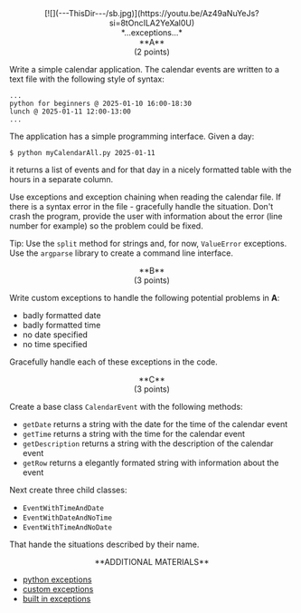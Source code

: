 <center>
[![](---ThisDir---/sb.jpg)](https://youtu.be/Az49aNuYeJs?si=8tOncILA2YeXal0U)
</center>

<center>
*...exceptions...*
</center>

<center>
**A**
</center>

<center>
(2 points)
</center>

Write a simple calendar application. The calendar events are written to a text file
with the following style of syntax:

```
...
python for beginners @ 2025-01-10 16:00-18:30 
lunch @ 2025-01-11 12:00-13:00 
...
```

The application has a simple programming interface. Given a day:


```
$ python myCalendarAll.py 2025-01-11
```

it returns a list of events and for that day in a nicely formatted table with the hours
in a separate column.   

Use exceptions and exception chaining when reading the calendar file.
If there is a syntax error in the file - gracefully handle the situation.
Don't crash the program, provide the user with information about the error
(line number for example) so the problem could be fixed.

Tip: Use the `split` method for strings and, for now, `ValueError` exceptions.
Use the `argparse` library to create a command line interface.

<center>
**B**
</center>

<center>
(3 points)
</center>

Write custom exceptions to handle the following potential problems in **A**:

- badly formatted date
- badly formatted time
- no date specified
- no time specified

Gracefully handle each of these exceptions in the code.

<center>
**C**
</center>

<center>
(3 points)
</center>

Create a base class `CalendarEvent` with the following methods:

- `getDate` returns a string with the date for the time of the calendar event
- `getTime` returns a string with the time for the calendar event
- `getDescription` returns a string with the description of the calendar event
- `getRow` returns a elegantly formated string with information about the event

Next create three child classes:

- `EventWithTimeAndDate`
- `EventWithDateAndNoTime`
- `EventWithTimeAndNoDate`

That hande the situations described by their name.

<center>
**ADDITIONAL MATERIALS**
</center>

- [python exceptions](https://www.geeksforgeeks.org/python-exception-handling/)
- [custom exceptions](https://www.geeksforgeeks.org/define-custom-exceptions-in-python/)
- [built in exceptions](https://www.w3schools.com/python/python_ref_exceptions.asp)
